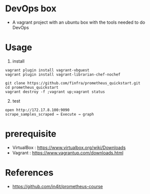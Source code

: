 
# DevOps box
* A vagrant project with an ubuntu box with the tools needed to do DevOps

# Usage
1. install
```
vagrant plugin install vagrant-vbguest
vagrant plugin install vagrant-librarian-chef-nochef

git clone https://github.com/finfra/prometheus_quickstart.git
cd prometheus_quickstart
vagrant destroy -f ;vagrant up;vagrant status
```
2. test
```
open http://172.17.8.100:9090
scrape_samples_scraped → Execute → graph
```



# prerequisite
* VirtualBox : https://www.virtualbox.org/wiki/Downloads
* Vagrant : https://www.vagrantup.com/downloads.html

# References
* https://github.com/in4it/prometheus-course
